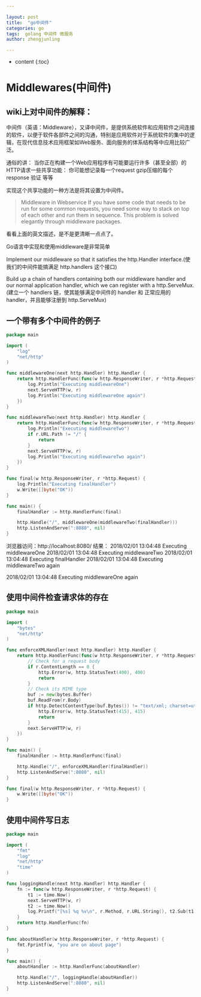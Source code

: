 ```yaml
---

layout: post
title:  "go中间件"
categories: go
tags:  golang 中间件 微服务
author: zhengjunling

---
```


* content
{:toc}
# Middlewares(中间件)

## wiki上对中间件的解释： 

中间件（英语：Middleware），又译中间件，是提供系统软件和应用软件之间连接的软件，以便于软件各部件之间的沟通，特别是应用软件对于系统软件的集中的逻辑，在现代信息技术应用框架如Web服务、面向服务的体系结构等中应用比较广泛。

通俗的讲： 
当你正在构建一个Web应用程序有可能要运行许多（甚至全部）的HTTP请求一些共享功能： 
你可能想记录每一个request 
gzip压缩的每个response 
验证 
等等 

实现这个共享功能的一种方法是将其设置为中间件。

> Middleware in Webservice 
> If you have some code that needs to be run for some common requests, you need some way to stack on top of each other and run them in sequence. This problem is solved elegantly through middleware packages. 

看看上面的英文描述，是不是更清晰一点点了。

Go语言中实现和使用middleware是非常简单

Implement our middleware so that it satisfies the http.Handler interface.(使我们的中间件能搞满足 http.handlers 这个接口)

Build up a chain of handlers containing both our middleware handler and our normal application handler, which we can register with a http.ServeMux.(建立一个 handlers 链，使其能够满足中间件的 handler 和 正常应用的 handler，并且能够注册到 http.ServeMux)

## 一个带有多个中间件的例子

```go
package main

import (
    "log"
    "net/http"
)

func middlewareOne(next http.Handler) http.Handler {
    return http.HandlerFunc(func(w http.ResponseWriter, r *http.Request) {
        log.Println("Executing middlewareOne")
        next.ServeHTTP(w, r)
        log.Println("Executing middlewareOne again")
    })
}

func middlewareTwo(next http.Handler) http.Handler {
    return http.HandlerFunc(func(w http.ResponseWriter, r *http.Request) {
        log.Println("Executing middlewareTwo")
        if r.URL.Path != "/" {
            return
        }
        next.ServeHTTP(w, r)
        log.Println("Executing middlewareTwo again")
    })
}

func final(w http.ResponseWriter, r *http.Request) {
    log.Println("Executing finalHandler")
    w.Write([]byte("OK"))
}

func main() {
    finalHandler := http.HandlerFunc(final)

    http.Handle("/", middlewareOne(middlewareTwo(finalHandler)))
    http.ListenAndServe(":8080", nil)
}
```

浏览器访问：http://localhost:8080/ 
结果： 
2018/02/01 13:04:48 Executing middlewareOne 
2018/02/01 13:04:48 Executing middlewareTwo 
2018/02/01 13:04:48 Executing finalHandler 
2018/02/01 13:04:48 Executing middlewareTwo again 

2018/02/01 13:04:48 Executing middlewareOne again

## 使用中间件检查请求体的存在

```go
package main

import (
    "bytes"
    "net/http"
)

func enforceXMLHandler(next http.Handler) http.Handler {
    return http.HandlerFunc(func(w http.ResponseWriter, r *http.Request) {
        // Check for a request body
        if r.ContentLength == 0 {
            http.Error(w, http.StatusText(400), 400)
            return
        }
        // Check its MIME type
        buf := new(bytes.Buffer)
        buf.ReadFrom(r.Body)
        if http.DetectContentType(buf.Bytes()) != "text/xml; charset=utf-8" {
            http.Error(w, http.StatusText(415), 415)
            return
        }
        next.ServeHTTP(w, r)
    })
}

func main() {
    finalHandler := http.HandlerFunc(final)

    http.Handle("/", enforceXMLHandler(finalHandler))
    http.ListenAndServe(":8080", nil)
}

func final(w http.ResponseWriter, r *http.Request) {
    w.Write([]byte("OK"))
}
```

## 使用中间件写日志

```go
package main

import (
    "fmt"
    "log"
    "net/http"
    "time"
)

func loggingHandle(next http.Handler) http.Handler {
    fn := func(w http.ResponseWriter, r *http.Request) {
        t1 := time.Now()
        next.ServeHTTP(w, r)
        t2 := time.Now()
        log.Printf("[%s] %q %v\n", r.Method, r.URL.String(), t2.Sub(t1))
    }
    return http.HandlerFunc(fn)
}

func aboutHandler(w http.ResponseWriter, r *http.Request) {
    fmt.Fprintf(w, "you are on about page")
}

func main() {
    aboutHandler := http.HandlerFunc(aboutHandler)

    http.Handle("/", loggingHandle(aboutHandler))
    http.ListenAndServe(":8080", nil)
}
```

